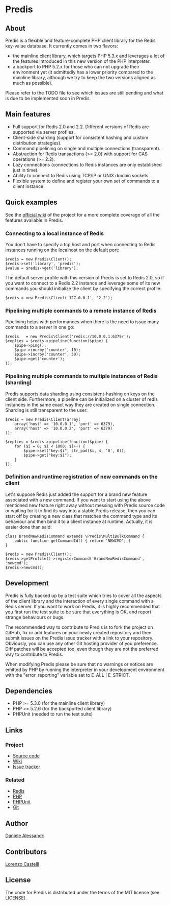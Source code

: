 # Predis #

## About ##

Predis is a flexible and feature-complete PHP client library for the Redis key-value 
database. It currently comes in two flavors:

 - the mainline client library, which targets PHP 5.3.x and leverages a lot of the 
   features introduced in this new version of the PHP interpreter.
 - a backport to PHP 5.2.x for those who can not upgrade their environment yet 
   (it admittedly has a lower priority compared to the mainline library, although we 
   try to keep the two versions aligned as much as possible).

Please refer to the TODO file to see which issues are still pending and what is due 
to be implemented soon in Predis.


## Main features ##

- Full support for Redis 2.0 and 2.2. Different versions of Redis are supported via server profiles.
- Client-side sharding (support for consistent hashing and custom distribution strategies).
- Command pipelining on single and multiple connections (transparent).
- Abstraction for Redis transactions (>= 2.0) with support for CAS operations (>= 2.2).
- Lazy connections (connections to Redis instances are only established just in time).
- Ability to connect to Redis using TCP/IP or UNIX domain sockets.
- Flexible system to define and register your own set of commands to a client instance.


## Quick examples ##

See the [official wiki](http://wiki.github.com/nrk/predis) of the project for a more 
complete coverage of all the features available in Predis.

### Connecting to a local instance of Redis ###

You don't have to specify a tcp host and port when connecting to Redis instances 
running on the localhost on the default port:

    $redis = new Predis\Client();
    $redis->set('library', 'predis');
    $value = $redis->get('library');


The default server profile with this version of Predis is set to Redis 2.0, so if 
you want to connect to a Redis 2.2 instance and leverage some of its new commands 
you should initialize the client by specifying the correct profile:

    $redis = new Predis\Client('127.0.0.1', '2.2');


### Pipelining multiple commands to a remote instance of Redis ##

Pipelining helps with performances when there is the need to issue many commands 
to a server in one go:

    $redis   = new Predis\Client('redis://10.0.0.1:6379/');
    $replies = $redis->pipeline(function($pipe) {
        $pipe->ping();
        $pipe->incrby('counter', 10);
        $pipe->incrby('counter', 30);
        $pipe->get('counter');
    });


### Pipelining multiple commands to multiple instances of Redis (sharding) ##

Predis supports data sharding using consistent-hashing on keys on the client side. 
Furthermore, a pipeline can be initialized on a cluster of redis instances in the 
same exact way they are created on single connection. Sharding is still transparent 
to the user:

    $redis = new Predis\Client(array(
        array('host' => '10.0.0.1', 'port' => 6379),
        array('host' => '10.0.0.2', 'port' => 6379)
    ));

    $replies = $redis->pipeline(function($pipe) {
        for ($i = 0; $i < 1000; $i++) {
            $pipe->set("key:$i", str_pad($i, 4, '0', 0));
            $pipe->get("key:$i");
        }
    });


### Definition and runtime registration of new commands on the client ###

Let's suppose Redis just added the support for a brand new feature associated 
with a new command. If you want to start using the above mentioned new feature 
right away without messing with Predis source code or waiting for it to find 
its way into a stable Predis release, then you can start off by creating a new 
class that matches the command type and its behaviour and then bind it to a 
client instance at runtime. Actually, it is easier done than said:

    class BrandNewRedisCommand extends \Predis\MultiBulkCommand {
        public function getCommandId() { return 'NEWCMD'; }
    }

    $redis = new Predis\Client();
    $redis->getProfile()->registerCommand('BrandNewRedisCommand', 'newcmd');
    $redis->newcmd();


## Development ##

Predis is fully backed up by a test suite which tries to cover all the aspects of the 
client library and the interaction of every single command with a Redis server. If you 
want to work on Predis, it is highly recommended that you first run the test suite to 
be sure that everything is OK, and report strange behaviours or bugs.

The recommended way to contribute to Predis is to fork the project on GitHub, fix or 
add features on your newly created repository and then submit issues on the Predis 
issue tracker with a link to your repository. Obviously, you can use any other Git 
hosting provider of you preference. Diff patches will be accepted too, even though 
they are not the preferred way to contribute to Predis.

When modifying Predis please be sure that no warnings or notices are emitted by PHP 
by running the interpreter in your development environment with the "error_reporting"
variable set to E_ALL | E_STRICT.


## Dependencies ##

- PHP >= 5.3.0 (for the mainline client library)
- PHP >= 5.2.6 (for the backported client library)
- PHPUnit (needed to run the test suite)

## Links ##

### Project ###
- [Source code](http://github.com/nrk/predis/)
- [Wiki](http://wiki.github.com/nrk/predis/)
- [Issue tracker](http://github.com/nrk/predis/issues)

### Related ###
- [Redis](http://code.google.com/p/redis/)
- [PHP](http://php.net/)
- [PHPUnit](http://www.phpunit.de/)
- [Git](http://git-scm.com/)

## Author ##

[Daniele Alessandri](mailto:suppakilla@gmail.com)

## Contributors ##

[Lorenzo Castelli](http://github.com/lcastelli)

## License ##

The code for Predis is distributed under the terms of the MIT license (see LICENSE).
